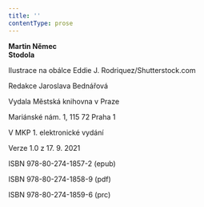 ```yaml
---
title: ''
contentType: prose
---
```


<section>

**Martin Němec  
Stodola**

</section>

<section>

Ilustrace na obálce Eddie J. Rodriquez/Shutterstock.com

Redakce Jaroslava Bednářová

</section>

<section>

Vydala Městská knihovna v Praze

Mariánské nám. 1, 115 72 Praha 1

</section>

<section>

V MKP 1. elektronické vydání

Verze 1.0 z 17. 9. 2021

</section>

<section>

ISBN 978-80-274-1857-2 (epub)

ISBN 978-80-274-1858-9 (pdf)

ISBN 978-80-274-1859-6 (prc)

</section>
